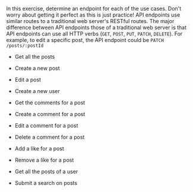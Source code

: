 In this exercise, determine an endpoint for each of the use cases. Don't worry
about getting it perfect as this is just practice! API endpoints use similar
routes to a traditional web server's RESTful routes. The major difference
between API endpoints those of a traditional web server is that API endpoints
can use all HTTP verbs (`GET`, `POST`, `PUT`, `PATCH`, `DELETE`).
For example, to edit a specific post, the API endpoint could be
`PATCH /posts/:postId`
- Get all the posts
- Create a new post
- Edit a post
- Create a new user
- Get the comments for a post
- Create a comment for a post
- Edit a comment for a post
- Delete a comment for a post

- Add a like for a post
- Remove a like for a post
- Get all the posts of a user
- Submit a search on posts
